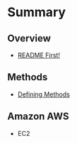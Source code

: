 # Summary

## Overview

* [README First! ](README.md)

## Methods

* [Defining Methods](methods.md)

## Amazon AWS

* EC2

